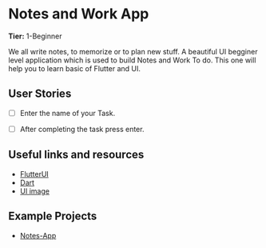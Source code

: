 
# Notes and Work  App

**Tier:** 1-Beginner


We all write notes, to memorize or to plan new stuff.
A beautiful UI begginer level application which is used to build Notes and Work To do.
This one will help you to learn basic of Flutter and UI.

## User Stories

-   [ ] Enter the name of your Task.
-   [ ] After completing the task press enter.


## Useful links and resources

-   [FlutterUI](https://flutter.dev/docs/development/ui/layout/tutorial)
-   [Dart](https://api.flutter.dev/flutter/animation/animation-library.html)
-   [UI image](https://dribbble.com/shots/6432389-Notes-App)


## Example Projects

-   [Notes-App](https://github.com/MarcusNg/flutter_notes_ui)
